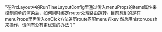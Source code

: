 "在ProLayout中的RunTimeLayoutConfig里通过传入menuProps的items属性来控制菜单的渲染后，如何同时绑定router处理路由跳转。目前想到的是在menuProps里再传入onClick方法遍历route匹配menu的key 然后用history.push来操作，请问有没有更优雅的办法？"

